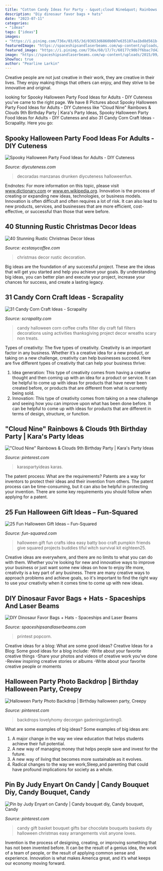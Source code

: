 ```yaml
---
title: "Cotton Candy Ideas For Party - &quot;cloud Nine&quot; Rainbows &amp; Clouds 9th Birthday Party"
description: "Diy dinosaur favor bags + hats"
date: "2023-07-11"
categories:
- "ideas"
tags: ["ideas"]
images:
- "https://i.pinimg.com/736x/03/65/3d/03653d6860b007e635107aa1bd8d561b--gift-basket-ideas-candy-bouquet.jpg"
featuredImage: "https://spaceshipsandlaserbeams.com/wp-content/uploads/2015/09/dinosaur-favor-bag-94493py.jpg"
featured_image: "https://i.pinimg.com/736x/60/17/7c/60177c90b7f6bac7d42b8ad944cad689.jpg"
image: "https://spaceshipsandlaserbeams.com/wp-content/uploads/2015/09/dinosaur-favor-bag-94493py.jpg"
ShowToc: true
author: "Pearline Larkin"
---
```



Creative people are not just creative in their work, they are creative in their lives. They enjoy making things that others can enjoy, and they strive to be innovative and original.

	

		
looking for Spooky Halloween Party Food Ideas for Adults - DIY Cuteness you've came to the right page. We have 8 Pictures about Spooky Halloween Party Food Ideas for Adults - DIY Cuteness like &quot;Cloud Nine&quot; Rainbows &amp; Clouds 9th Birthday Party | Kara&#039;s Party Ideas, Spooky Halloween Party Food Ideas for Adults - DIY Cuteness and also 31 Candy Corn Craft Ideas - Scrapality. Here you go:
		
    
## Spooky Halloween Party Food Ideas For Adults - DIY Cuteness

<img loading=lazy src="https://diycuteness.com/wp-content/uploads/2018/06/Drunken-Candy-Apples.jpg" onerror="this.onerror=null;this.src='https://tse2.mm.bing.net/th?id=OIP.M3lCCVuCpKn7ehLqibBEVgHaJ4&amp;pid=15.1';" alt="Spooky Halloween Party Food Ideas for Adults - DIY Cuteness">

_Source: diycuteness.com_

>decoradas manzanas drunken diycuteness halloweenfun. 

	

Endnotes: For more information on this topic, please visit www.dictionary.com or www.en.wikipedia.org.
Innovation is the process of creating or expanding new ideas, technologies, or business models. Innovation is often difficult and often requires a lot of risk. It can also lead to new products, services, and businesses that are more efficient, cost-effective, or successful than those that were before.

    
## 40 Stunning Rustic Christmas Decor Ideas

<img loading=lazy src="https://i2.wp.com/www.ecstasycoffee.com/wp-content/uploads/2016/10/Vintage-Christmas-Decoration.jpg" onerror="this.onerror=null;this.src='https://tse4.mm.bing.net/th?id=OIP.Wyy5gIHtsFXvjP7oPrg6rQHaK6&amp;pid=15.1';" alt="40 Stunning Rustic Christmas Decor Ideas">

_Source: ecstasycoffee.com_

>christmas decor rustic decoration. 

	

Big ideas are the foundation of any successful project. These are the ideas that will get you started and help you achieve your goals. By understanding big ideas, you can better plan and execute your project, increase your chances for success, and create a lasting legacy.

    
## 31 Candy Corn Craft Ideas - Scrapality

<img loading=lazy src="https://s-media-cache-ak0.pinimg.com/564x/50/76/17/507617db187154101d519bb383cbeef8.jpg" onerror="this.onerror=null;this.src='https://tse4.mm.bing.net/th?id=OIP.nU707FtoNi6XhwIgc81vEwHaLH&amp;pid=15.1';" alt="31 Candy Corn Craft Ideas - Scrapality">

_Source: scrapality.com_

>candy halloween corn coffee crafts filter diy craft fall filters decorations using activities thanksgiving project decor wreaths scary non treats. 

	

Types of creativity: The five types of creativity.
Creativity is an important factor in any business. Whether it’s a creative idea for a new product, or taking on a new challenge, creativity can help businesses succeed. Here are five different types of creativity that can help your business thrive: 
1. Idea generation: This type of creativity comes from having a creative thought and then coming up with an idea for a product or service. It can be helpful to come up with ideas for products that have never been created before, or products that are different from what is currently being sold. 
2. Innovation: This type of creativity comes from taking on a new challenge and seeing how you can improve upon what has been done before. It can be helpful to come up with ideas for products that are different in terms of design, structure, or function. 

    
## &quot;Cloud Nine&quot; Rainbows &amp; Clouds 9th Birthday Party | Kara&#039;s Party Ideas

<img loading=lazy src="https://i.pinimg.com/736x/7a/c4/3e/7ac43e306f7285df63ead4bd03fad6e3.jpg" onerror="this.onerror=null;this.src='https://tse3.mm.bing.net/th?id=OIP.tBhjgxUeS-MnpaTFceAmmQHaMT&amp;pid=15.1';" alt="&quot;Cloud Nine&quot; Rainbows &amp; Clouds 9th Birthday Party | Kara&#039;s Party Ideas">

_Source: pinterest.com_

>karaspartyideas karas. 

	

The patent process: What are the requirements?
Patents are a way for inventors to protect their ideas and their invention from others. The patent process can be time-consuming, but it can also be helpful in protecting your invention. There are some key requirements you should follow when applying for a patent.

    
## 25 Fun Halloween Gift Ideas – Fun-Squared

<img loading=lazy src="http://fun-squared.com/wp-content/uploads/2016/10/BattyGiftIdea.jpg" onerror="this.onerror=null;this.src='https://tse1.mm.bing.net/th?id=OIP.hTbA7Emc6646kCDm7TGcxQHaLE&amp;pid=15.1';" alt="25 Fun Halloween Gift Ideas – Fun-Squared">

_Source: fun-squared.com_

>halloween gift fun crafts idea easy batty boo craft pumpkin friends give squared projects buddies tiful witch survival kit eighteen25. 

	

Creative ideas are everywhere, and there are no limits to what you can do with them. Whether you're looking for new and innovative ways to improve your business or just want some new ideas on how to enjoy life more, creativity is a key part of any business. There are many creative ways to approach problems and achieve goals, so it's important to find the right way to use your creativity when it comes time to come up with new ideas.

    
## DIY Dinosaur Favor Bags + Hats - Spaceships And Laser Beams

<img loading=lazy src="https://spaceshipsandlaserbeams.com/wp-content/uploads/2015/09/dinosaur-favor-bag-94493py.jpg" onerror="this.onerror=null;this.src='https://tse3.mm.bing.net/th?id=OIP.jj46i9mqzRR70k3DpGX4ZAHaLm&amp;pid=15.1';" alt="DIY Dinosaur Favor Bags + Hats - Spaceships and Laser Beams">

_Source: spaceshipsandlaserbeams.com_

>printest popcorn. 

	

Creative ideas for a blog: What are some good ideas?
Creative Ideas for a Blog:
Some good ideas for a blog include: 
-Write about your favorite creative things 
-Share your photos and videos of creative work you’ve done 
-Review inspiring creative stories or albums 
-Write about your favorite creative people or moments

    
## Halloween Party Photo Backdrop | Birthday Halloween Party, Creepy

<img loading=lazy src="https://i.pinimg.com/736x/60/17/7c/60177c90b7f6bac7d42b8ad944cad689.jpg" onerror="this.onerror=null;this.src='https://tse4.mm.bing.net/th?id=OIP.a_imt7N0YULvQBBejFtBNwHaJ3&amp;pid=15.1';" alt="Halloween Party Photo Backdrop | Birthday halloween party, Creepy">

_Source: pinterest.com_

>backdrops lovelyhomy decorgan gadeningplanting0. 

	

What are some examples of big ideas?
Some examples of big ideas are: 
1. A major change in the way we view education that helps students achieve their full potential. 
2. A new way of managing money that helps people save and invest for the future. 
3. A new way of living that becomes more sustainable as it evolves. 
4. Radical changes to the way we work,Sleep,and parenting that could have profound implications for society as a whole.

    
## Pin By Judy Enyart On Candy | Candy Bouquet Diy, Candy Bouquet, Candy

<img loading=lazy src="https://i.pinimg.com/736x/03/65/3d/03653d6860b007e635107aa1bd8d561b--gift-basket-ideas-candy-bouquet.jpg" onerror="this.onerror=null;this.src='https://tse3.mm.bing.net/th?id=OIP.33rETzNg5omNJG00gdUfhgHaLH&amp;pid=15.1';" alt="Pin by Judy Enyart on Candy | Candy bouquet diy, Candy bouquet, Candy">

_Source: pinterest.com_

>candy gift basket bouquet gifts bar chocolate bouquets baskets diy halloween christmas easy arrangements visit anyone loves. 

	

Invention is the process of designing, creating, or improving something that has not been invented before. It can be the result of a genius idea, the work of a team of people, or the result of applying common sense and experience. Innovation is what makes America great, and it’s what keeps our economy moving forward.

